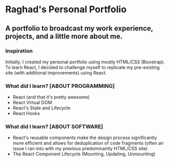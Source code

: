 # Raghad's Personal Portfolio
A portfolio to broadcast my work experience, projects, and a little more about me. 
---
### Inspiration
Initially, I created my personal portfolio using mostly HTML/CSS (Boostrap). To learn React, I decided to challenge myself to replicate my pre-existing site (with additional improvements) using React.
### What did I learn? [ABOUT PROGRAMMING]
- React (and that it's pretty awesome)
- React Virtual DOM
- React's State and Lifecycle
- React Hooks
### What did I learn? [ABOUT SOFTWARE]
- React's reusable components make the design process significantly more efficient and allows for deduplication of code fragments (often an issue I ran into with my previous predominantly HTML/CSS site)
- The React Component Lifecycle (Mounting, Updating, Unmounting)
